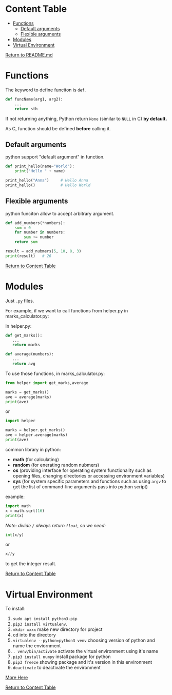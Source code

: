 # Content Table

* [Functions](#Functions)
	* [Default arguments](#Default-arguments)
	* [Flexible arguments](#Flexible-arguments)
* [Modules](#Modules)
* [Virtual Environment](#Virtual-Environment)

[Return to README.md](https://github.com/KatrinaaDing/cs1531/blob/master/README.md)



# Functions

The keyword to define funciton is `def`.


```python
def funcName(arg1, arg2):
	...
	return sth 	
```
If not returning anything, Python return `None` (similar to `NULL` in C) **by default.**

As C, function should be defined **before** calling it.



## Default arguments

python support "default argument" in function.

```python
def print_hello(name="World"):
	print("Hello " + name)

print_hello("Anna")		# Hello Anna
print_hello()			# Hello World
```


## Flexible arguments

python funciton allow to accept arbitrary argument.  

```python
def add_numbers(*numbers):
	sum = 0
	for number in numbers:
		sum += number
	return sum

result = add_nubmers(5, 10, 8, 3)
print(result)	# 26
```
[Return to Content Table](#Content-Table)



# Modules

 Just `.py` files.

For example, if we want to call functions from helper.py in marks_calculator.py:

 In helper.py:

 ```python
def get_marks():
 	...
    return marks

def average(numbers):
 	... 
    return avg
 
 ```
 To use those functions, in marks_calculator.py:  

```python
from helper import get_marks,average 

marks = get_marks()
ave = average(marks)
print(ave)
```
or

```python
import helper

marks = helper.get_marks()
ave = helper.average(marks)
print(ave)
```
common library in python:  

* **math** (for calculating)
* **random** (for enerating random nubmers)
* **os** (providing interface for operating system functionality such as opening files, changing directories or accessing environment variables)
* **sys** (for system specific parameters and functions such as using `argv` to get the list of command-line arguments pass into python script)

example:

```python
import math
x = math.sqrt(16)
print(x)
```
*Note: divide `/` always return `float`, so we need:*

```python
int(x/y)
```
or

```python
x//y
```
to get the integer result.

[Return to Content Table](#Content-Table)



# Virtual Environment

To install:  

1. `sudo apt install python3-pip`
2. `pip3 install virtualenv`. 
3.  `mkdir xxxx` make new directory for project
4. cd into the directory
5. `virtualenv --python=python3 venv` choosing version of python and name the enviornment
6. `. venv/bin/activate` activate the virtual environment using it's name
7. `pip3 install numpy` install package for python
8. `pip3 freeze` showing package and it's version in this environment
9. `deactivate` to deactivate the environment

[More Here](http://www.cse.unsw.edu.au/~cs1531/19T1/extra/virtualenv.html)

[Return to Content Table](#Content-Table)
